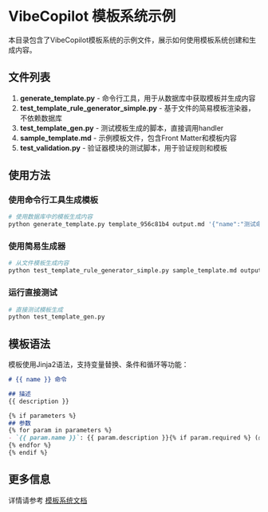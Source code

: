 # VibeCopilot 模板系统示例

本目录包含了VibeCopilot模板系统的示例文件，展示如何使用模板系统创建和生成内容。

## 文件列表

1. **generate_template.py** - 命令行工具，用于从数据库中获取模板并生成内容
2. **test_template_rule_generator_simple.py** - 基于文件的简易模板渲染器，不依赖数据库
3. **test_template_gen.py** - 测试模板生成的脚本，直接调用handler
4. **sample_template.md** - 示例模板文件，包含Front Matter和模板内容
5. **test_validation.py** - 验证器模块的测试脚本，用于验证规则和模板

## 使用方法

### 使用命令行工具生成模板

```bash
# 使用数据库中的模板生成内容
python generate_template.py template_956c81b4 output.md '{"name":"测试命令", "description":"描述"}'
```

### 使用简易生成器

```bash
# 从文件模板生成内容
python test_template_rule_generator_simple.py sample_template.md output.md --vars='{"name":"测试命令"}'
```

### 运行直接测试

```bash
# 直接测试模板生成
python test_template_gen.py
```

## 模板语法

模板使用Jinja2语法，支持变量替换、条件和循环等功能：

```markdown
# {{ name }} 命令

## 描述
{{ description }}

{% if parameters %}
## 参数
{% for param in parameters %}
- `{{ param.name }}`: {{ param.description }}{% if param.required %} (必填){% endif %}
{% endfor %}
{% endif %}
```

## 更多信息

详情请参考 [模板系统文档](/templates/README.md)

